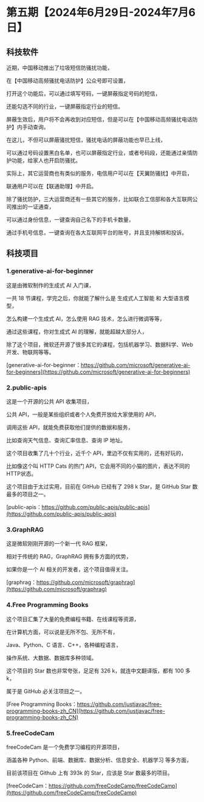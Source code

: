 # 第五期【2024年6月29日-2024年7月6日】

## 科技软件

近期，中国移动推出了垃圾短信防骚扰功能，

在【中国移动高频骚扰电话防护】公众号即可设置，

打开这个功能后，可以通过填写号码，一键屏蔽指定号码的短信，

还能勾选不同的行业，一键屏蔽指定行业的短信。

屏蔽生效后，用户将不会再收到对应短信，但是可以在【中国移动高频骚扰电话防护】内手动查询。

在这儿，不但可以屏蔽骚扰短信，骚扰电话的屏蔽功能也早已上线，

可以通过号码设置黑白名单，也可以屏蔽指定行业，或者号码段，还能通过亲情防护功能，给家人也开启防骚扰。

实际上，其它运营商也有类似的服务，电信用户可以在【天翼防骚扰】中开启，

联通用户可以在【联通助理】中开启。

除了骚扰防护，三大运营商还有一些其它的服务，比如联合工信部和各大互联网公司推出的一证通查，

可以通过身份信息，一键查询自己名下的手机卡数量，

通过手机号信息，一键查询在各大互联网平台的账号，并且支持解绑和投诉。

## 科技项目

### 1.generative-ai-for-beginner

这是由微软制作的生成式 AI 入门课，

一共 18 节课程，学完之后，你就能了解什么是 生成式人工智能 和 大型语言模型，

怎么构建一个生成式 AI，怎么使用 RAG 技术，怎么进行微调等等，

通过这些课程，你对生成式 AI 的理解，就能超越大部分人，

除了这个项目，微软还开源了很多其它的课程，包括机器学习、数据科学、Web 开发、物联网等等。

[generative-ai-for-beginner：https://github.com/microsoft/generative-ai-for-beginners](https://github.com/microsoft/generative-ai-for-beginners)

### 2.public-apis

这是一个开源的公共 API 收集项目，

公共 API，一般是某些组织或者个人免费开放给大家使用的 API，

调用这些 API，就能免费获取他们提供的数据和服务，

比如查询天气信息、查询汇率信息、查询 IP 地址。

这个项目收集了几十个行业，近千个 API，里边不仅有实用的，还有好玩的，

比如像这个叫 HTTP Cats 的热门 API，它会用不同的小猫的图片，表达不同的HTTP状态。

这个项目由于太过实用，目前在 GitHub 已经有了 298 k Star，是 GitHub Star 数最多的项目之一。

[public-apis：https://github.com/public-apis/public-apis](https://github.com/public-apis/public-apis)

### 3.GraphRAG

这是微软刚刚开源的一个新一代 RAG 框架，

相对于传统的 RAG，GraphRAG 拥有多方面的优势，

如果你是一个 AI 相关的开发者，这个项目值得关注。

[graphrag：https://github.com/microsoft/graphrag](https://github.com/microsoft/graphrag)

### 4.Free Programming Books

这个项目汇集了大量的免费编程书籍、在线课程等资源，

在计算机方面，可以说是无所不包、无所不有，

Java、Python、C 语言、C++，各种编程语言，

操作系统、大数据、数据库多种领域。

这个项目的 Star 数也非常夸张，足足有 326 k，就连中文翻译版，都有 100 多 k，

属于是 GitHub 必关注项目之一。

[Free Programming Books：https://github.com/justjavac/free-programming-books-zh_CN](https://github.com/justjavac/free-programming-books-zh_CN)

### 5.freeCodeCam

freeCodeCam 是一个免费学习编程的开源项目，

涵盖各种 Python、前端、数据库、数据分析、信息安全、机器学习 等多方面，

目前该项目在 Github 上有 393k 的 Star，应该是 Star 数最多的项目。

[freeCodeCam：https://github.com/freeCodeCamp/freeCodeCamp](https://github.com/freeCodeCamp/freeCodeCamp)
